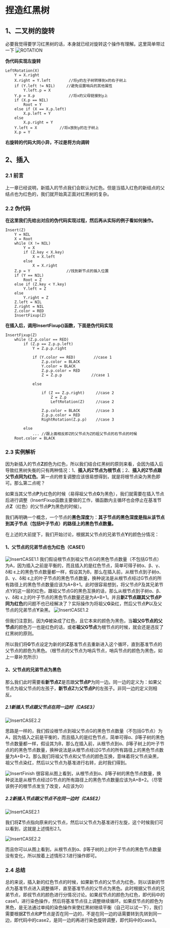 # 捏造红黑树
## 1、二叉树的旋转
必要我觉得要学习红黑树的话，本身就已经对旋转这个操作有理解。这里简单带过一下
![ROTATION](./pics/ROTATION.PNG "ROTATION")

**伪代码实现左旋转**
```
LeftRotation(X)
    Y = X.right
    X.right = Y.left        //将y的左子树转移到x的右子树上
    if (Y.left != NIL)     //避免设置哨兵的其他属性
        Y.left.p = X         
    Y.p = X.p               //将x的父母链接到y上
    if (X.p == NIL)        
        Root = Y
    else if (X == X.p.left)
        X.p.left = Y
    else 
        X.p.right = Y
    Y.left = X          //将x放到y的左子树上
    X.p = Y
```
**右旋转的代码大同小异，不过是将方向调转**

## 2、插入
### 2.1 前言
上一章已经说明，新插入的节点我们会默认为红色。但是当插入红色的新结点的父结点也为红色的，我们就开始真正面对红黑树的复杂。

### 2.2 伪代码
**在这里我们先给出对应的伪代码实现过程，然后再从实际的例子看如何操作。**
```
Insert(Z)
    Y = NIL
    X = Root
    while (X != NIL)
        Y = X
        if (Z.key < X.key)
            X = X.left
        else
            X = X.right
    Z.p = Y                //找到新节点的插入位置
    if (Y == NIL)
        Root = Z
    else if (Z.key < Y.key)
        Y.left = Z
    else
        Y.right = Z
    Z.left = NIL
    Z.right = NIL
    Z.color = RED
    InsertFixup(Z)          
```
**在插入后，调用InsertFixup()函数，下面是伪代码实现**
```
InsertFixup(Z) 
    while (Z.p.color == RED)
        if (Z.p == Z.p.p.left)
            Y = Z.p.p.right

            if (Y.color == RED)        //case 1
                Z.p.color = BLACK
                Y.color = BLACK
                Z.p.p.color = RED
                Z = Z.p.p             //case 1

            else 

                if (Z == Z.p.right)     //case 2
                    Z = Z.p
                    LeftRotation(Z)     //case 2

                Z.p.color = BLACK       //case 3
                Z.p.p.color = RED
                RightRotation(Z.p.p)    //case 3
        
        else 
            ... //跟上面相反即Z的父节点为Z的祖父节点的右节点的时候
    Root.color = BLACK
```

### 2.3 实例解析
因为新插入的节点**Z**颜色为红色，所以我们结合红黑树的原则来看，会因为插入后导致红黑树失衡的只有两种情况：1、**插入的Z节点为根节点**；2、**插入的Z节点跟父节点同为红色**。第一点的修复调整应该很易想得到，就是将根节点染为黑色即可。那么第二点呢？

如果当其父节点**P**为红色的时候（易得祖父节点**G**为黑色），我们就需要在插入节点后进行调整（InsertFixup函数主要做的工作，循函数内主循环也会停止在基准节点**Z**（红色）的父节点**P**为黑色的时候）。

我们再明确一个概念，一个节点的**黑色深度**为：**其子节点的黑色深度是指从该节点到其子节点（包括叶子节点）的路径上的黑色节点数量。**

在上述的大前提下，我们开始讨论，根据其父节点的兄弟节点**Y**的颜色分情况：

#### 1、父节点的兄弟节点也为红色（CASE1）
![InsertCASE1.1](./pics/InsertCASE1.1.PNG "InsertCASE1.1")
我们假设根节点到祖父节点G的黑色节点数量（不包括G节点）为A，因为插入之前是平衡的，而且插入的是红色节点，简单可得子树α、β、γ、δ和 ε上的黑色节点数量都一样，假设其为B，那么在插入前，从根节点到子树α、β、γ、δ和 ε上的叶子节点的黑色节点数量，换种说法是从根节点经过G节点的所有路径上的黑色节点数量应该为A+B+1。此时很容易想到，将父节点P及其兄弟节点Y的这一层的红色，跟祖父节点G的黑色互换的话，那么从根节点到子树α、β、γ、δ和 ε上的叶子节点的黑色节点数量还是为A+B+1。并且**新Z节点跟其父节点P同为红色**的问题不也已经解决了？实际操作为将祖父**G**染红，然后父节点**P**以及父节点的兄弟节点**Y**染黑。
![InsertCASE1.2](./pics/InsertCASE1.2.PNG "InsertCASE1.2")

但我们注意到，因为**G**被染成了红色，且它本来的颜色为黑色，当**祖父G节点的父节点**的颜色万一也是红色的话，或者**祖父G节点**为根节点的时候，就会还是违反了红黑树的原则。

所以我们将**G**节点设定为新的的**Z**基准节点去重新进入这个循环，直到基准节点的父节点的颜色为黑色。（根节点的父节点为哨兵节点，哨兵节点的颜色为黑色，如上一章补充所示）

#### 2、父节点的兄弟节点为黑色

那么我们此时需要看**新节点Z**是否跟**父节点P**为同一边。同一边的定义为：如果父节点为祖父节点的左孩子，**新节点Z**为**父节点P**的左孩子。非同一边的定义则相反。

##### 2.1新插入节点跟父节点在同一边时（CASE3）

![InsertCASE2.2](./pics/InsertCASE2.2.PNG "InsertCASE2.2")

思路是一样的，我们假设根节点到祖父节点G的黑色节点数量（不包括G节点）为A，因为插入之前是平衡的，而且插入的是红色节点，简单可得α、β等子树的黑色节点数量都一样，假设其为B，那么在插入前，从根节点到α、β等子树上的叶子节点的的黑色节点数量，换种说法是从根节点经过G节点的所有路径上的黑色节点数量为A+B+2。那么我们将祖父节点和父节点的颜色互换，意味着将父节点染黑，祖父节点染红，然后以父节点为基准进行右转，此时我们得到。

![InsertFinish](./pics/InsertFinish.PNG "InsertFinish")
很容易从图上看到，从根节点到α、β等子树的黑色节点数量，换种说法是从根节点经过G节点的所有路径上的黑色节点数量应该为A+B+2。（尽管该例子的根节点发生了改变，A应该为0）

##### 2.2新插入节点跟父节点不在同一边时（CASE2）

![InsertCASE2.1](./pics/InsertCASE2.1.PNG "InsertCASE2.1")

我们将**Z**节点指向原来的父节点，然后以父节点为基准进行左旋，这个时候我们可以看到，这就是上述情形2.1。

![InsertCASE2.2](./pics/InsertCASE2.2.PNG "InsertCASE2.2")

而且你可以从图上看到，从根节点到α、β等子树的上的叶子节点的黑色节点数量没有变化，所以按着上述情形2.1进行操作即可。

### 2.4 总结

总的来说，插入新的红色节点的时候，如果新节点的父节点为红色，则以该新的节点为基准节点进入调整循环，直至基准节点的父节点为黑色。此时根据父节点的兄弟节点，即叔节点的颜色进行分情况讨论。如果叔节点的颜色为红色，即代码中的case1，进行染色操作，然后将基准节点往上调整继续循环。如果叔节点的颜色为黑色，是无法通过单纯的染色操作来使红黑树继续平衡（自己可以试一下），我们需要根据**Z**节点和**P**节点是否在同一边的，不是在同一边的话需要转到先转到同一边，即代码中的case2，是同一边的再进行染色旋转调整，即代码中的case3。